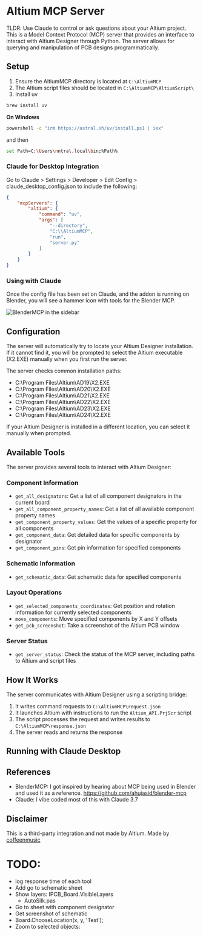 # Altium MCP Server

TLDR: Use Claude to control or ask questions about your Altium project.
This is a Model Context Protocol (MCP) server that provides an interface to interact with Altium Designer through Python. The server allows for querying and manipulation of PCB designs programmatically.

## Setup

1. Ensure the AltiumMCP directory is located at `C:\AltiumMCP`
2. The Altium script files should be located in `C:\AltiumMCP\AltiumScript\`
3. Install uv

```bash
brew install uv
```
**On Windows**
```bash
powershell -c "irm https://astral.sh/uv/install.ps1 | iex" 
```
and then
```bash
set Path=C:\Users\nntra\.local\bin;%Path%
```

### Claude for Desktop Integration

Go to Claude > Settings > Developer > Edit Config > claude_desktop_config.json to include the following:

```json
{
    "mcpServers": {
        "altium": {
            "command": "uv",
            "args": [
                "--directory",
                "C:\\AltiumMCP",
                "run",
                "server.py"
            ]
        }
    }
}
```

### Using with Claude

Once the config file has been set on Claude, and the addon is running on Blender, you will see a hammer icon with tools for the Blender MCP.

![BlenderMCP in the sidebar](assets/hammer-icon.png)

## Configuration

The server will automatically try to locate your Altium Designer installation. If it cannot find it, you will be prompted to select the Altium executable (X2.EXE) manually when you first run the server.

The server checks common installation paths:
- C:\Program Files\Altium\AD19\X2.EXE
- C:\Program Files\Altium\AD20\X2.EXE
- C:\Program Files\Altium\AD21\X2.EXE
- C:\Program Files\Altium\AD22\X2.EXE
- C:\Program Files\Altium\AD23\X2.EXE
- C:\Program Files\Altium\AD24\X2.EXE

If your Altium Designer is installed in a different location, you can select it manually when prompted.

## Available Tools

The server provides several tools to interact with Altium Designer:

### Component Information
- `get_all_designators`: Get a list of all component designators in the current board
- `get_all_component_property_names`: Get a list of all available component property names
- `get_component_property_values`: Get the values of a specific property for all components
- `get_component_data`: Get detailed data for specific components by designator
- `get_component_pins`: Get pin information for specified components

### Schematic Information
- `get_schematic_data`: Get schematic data for specified components

### Layout Operations
- `get_selected_components_coordinates`: Get position and rotation information for currently selected components
- `move_components`: Move specified components by X and Y offsets
- `get_pcb_screenshot`: Take a screenshot of the Altium PCB window

### Server Status
- `get_server_status`: Check the status of the MCP server, including paths to Altium and script files

## How It Works

The server communicates with Altium Designer using a scripting bridge:

1. It writes command requests to `C:\AltiumMCP\request.json`
2. It launches Altium with instructions to run the `Altium_API.PrjScr` script
3. The script processes the request and writes results to `C:\AltiumMCP\response.json`
4. The server reads and returns the response

## Running with Claude Desktop

## References
- BlenderMCP: I got inspired by hearing about MCP being used in Blender and used it as a reference. https://github.com/ahujasid/blender-mcp
- Claude: I vibe coded most of this with Claude 3.7

## Disclaimer
This is a third-party integration and not made by Altium. Made by [coffeenmusic](https://x.com/coffeenmusic)

# TODO:
- log response time of each tool
- Add go to schematic sheet
- Show layers: IPCB_Board.VisibleLayers
	+ AutoSilk.pas
- Go to sheet with component designator
- Get screenshot of schematic
- Board.ChooseLocation(x, y, 'Test');
- Zoom to selected objects: